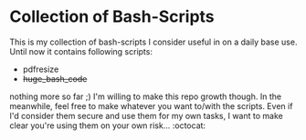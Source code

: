# Collection of Bash-Scripts
This is my collection of bash-scripts I consider useful in on a daily base use.
Until now it contains following scripts:

- pdfresize
- ~~huge_bash_code~~

nothing more so far ;) I'm willing to make this repo growth though. In the
meanwhile, feel free to make whatever you want to/with the scripts. Even if I'd
consider them secure and use them for my own tasks, I want to make clear you're
using them on your own risk... :octocat:
